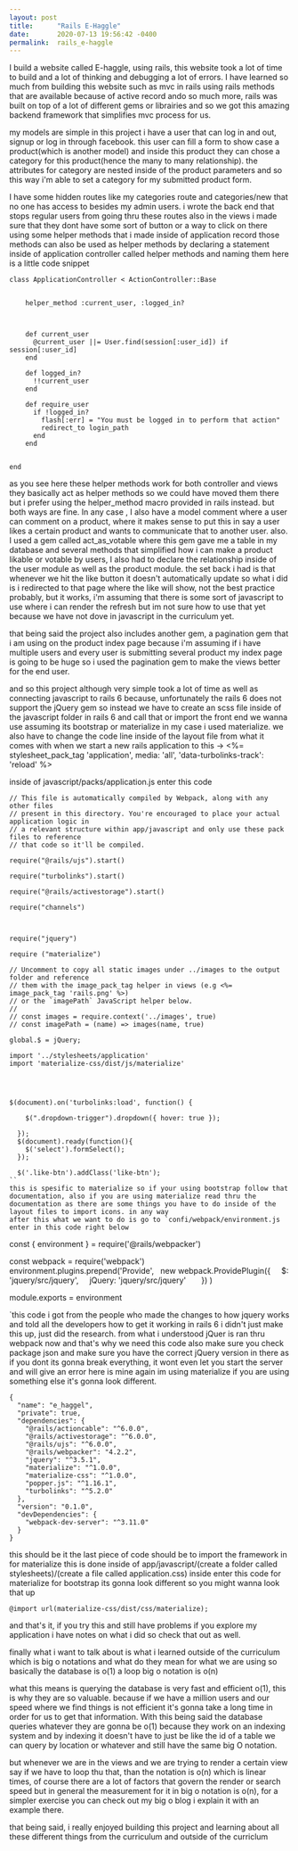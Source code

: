 ```yaml
---
layout: post
title:      "Rails E-Haggle"
date:       2020-07-13 19:56:42 -0400
permalink:  rails_e-haggle
---
```



I build a website called E-haggle, using rails, this website took a lot of time to build and a lot of thinking and debugging a lot of errors. 
I have learned so much from building this website such as mvc in rails using rails methods that are available because of active record ando so much more, rails was built on top of a lot of different gems or librairies and so we got this amazing backend framework that simplifies mvc process for us. 

my models are simple in this project i have a user that can log in and out, signup or log in through facebook. 
this user can fill a form to show case a product(which is another model) and inside this product they can chose a category for this product(hence the many to many relationship). the attributes for category are nested inside of the product parameters and so this way i'm able to set a category for my submitted product form. 

I have some hidden routes like my categories route and categories/new that no one has access to besides my admin users. i wrote the back end that stops regular users from going thru these routes also in the views i made sure that they dont have some sort of button or a way to click on there using some helper methods that i made inside of application record those methods can also be used as helper methods by declaring a statement inside of application controller 
called helper methods and naming them here is a little code snippet 

```
class ApplicationController < ActionController::Base
 

    helper_method :current_user, :logged_in?
   
    

    def current_user
      @current_user ||= User.find(session[:user_id]) if session[:user_id]
    end
  
    def logged_in?
      !!current_user 
    end
  
    def require_user
      if !logged_in?
        flash[:err] = "You must be logged in to perform that action"
        redirect_to login_path
      end
    end
  

end
```
as you see here these helper methods work for both controller and views they basically act as helper methods so we could have moved them there but i prefer using the helper_method macro provided in rails instead. but both ways are fine. In any case , I also have a model comment where a user can comment on a product, where it makes sense to put this in say a user likes a certain product and wants to communicate that to another user. also. I used a gem called act_as_votable where this gem gave me a table in my database and several methods that simplified how i can make a product likable or votable by users, I also had to declare the relationship inside of the user module as well as the product module. the set back i had is that whenever we hit the like button it doesn't automatically update so what i did is i redirected to that page where the like will show, not the best practice probably, but it works, i'm assuming that there is some sort of javascript to use where i can render the refresh but im not sure how to use that yet because we have not dove in javascript in the curriculum yet. 

that being said the project also includes another gem, a pagination gem that i am using on the product index page because i'm assuming if i have multiple users and every user is submitting several product my index page is going to be huge so i used the pagination gem to make the views better for the end user. 

and so this project although very simple took a lot of time as well as connecting javascript to rails 6 because, unfortunately the rails 6 does not support the jQuery gem so instead we have to create an scss file inside of the javascript folder in rails 6 and call that or import the front end we wanna use assuming its bootstrap or materialize in my case i used materialize. we also have to change the code line inside of the layout file from what it comes with when we start a new rails application to this -> <%= stylesheet_pack_tag 'application', media: 'all', 'data-turbolinks-track': 'reload' %>

inside of javascript/packs/application.js enter this code 
```
// This file is automatically compiled by Webpack, along with any other files
// present in this directory. You're encouraged to place your actual application logic in
// a relevant structure within app/javascript and only use these pack files to reference
// that code so it'll be compiled.

require("@rails/ujs").start()

require("turbolinks").start()

require("@rails/activestorage").start()

require("channels")



require("jquery")

require ("materialize")

// Uncomment to copy all static images under ../images to the output folder and reference
// them with the image_pack_tag helper in views (e.g <%= image_pack_tag 'rails.png' %>)
// or the `imagePath` JavaScript helper below.
//
// const images = require.context('../images', true)
// const imagePath = (name) => images(name, true)

global.$ = jQuery;

import '../stylesheets/application'
import 'materialize-css/dist/js/materialize'




$(document).on('turbolinks:load', function() {

    $(".dropdown-trigger").dropdown({ hover: true });
  
  });
  $(document).ready(function(){
    $('select').formSelect();
  });

  $('.like-btn').addClass('like-btn');
``
this is spesific to materialize so if your using bootstrap follow that documentation, also if you are using materialize read thru the documentation as there are some things you have to do inside of the layout files to import icons. in any way 
after this what we want to do is go to `confi/webpack/environment.js enter in this code right below 

```
const { environment } = require('@rails/webpacker')

const webpack = require('webpack')
environment.plugins.prepend('Provide',
  new webpack.ProvidePlugin({
    $: 'jquery/src/jquery',
    jQuery: 'jquery/src/jquery'
   
  })
)

module.exports = environment

`this code i got from the people who made the changes to how jquery works and told all the developers how to get it working in rails 6 i didn't just make this up, just did the research. 
from what i understood jQuer is ran thru webpack now and that's why we need this code also make sure you check package json and make sure you have the correct jQuery version in there as if you dont its gonna break everything, it wont even let you start the server and will give an error here is mine again im using materialize if you are using something else it's gonna look different.

```
{
  "name": "e_haggel",
  "private": true,
  "dependencies": {
    "@rails/actioncable": "^6.0.0",
    "@rails/activestorage": "^6.0.0",
    "@rails/ujs": "^6.0.0",
    "@rails/webpacker": "4.2.2",
    "jquery": "^3.5.1",
    "materialize": "^1.0.0",
    "materialize-css": "^1.0.0",
    "popper.js": "^1.16.1",
    "turbolinks": "^5.2.0"
  },
  "version": "0.1.0",
  "devDependencies": {
    "webpack-dev-server": "^3.11.0"
  }
}

```

this should be it the last piece of code should be to import the framework in for materialize this is done inside of app/javascript/(create a folder called stylesheets)/(create a file called application.css) inside enter this code for materialize for bootstrap its gonna look different so you might wanna look that up  
```
@import url(materialize-css/dist/css/materialize);
```
and that's it, if you try this and still have problems if you explore my application i have notes on what i did so check that out as well. 

finally what i want to talk about is what i learned outside of the curriculum which is big o notations and what do they mean for what we are using so basically the database is o(1) a loop big o notation is o(n) 

what this means is querying the database is very fast and efficient o(1), this is why they are so valuable. because if we have a million users and our speed where we find things is not efficient it's gonna take a long time in order for us to get that information. With this being said the database queries whatever they are gonna be o(1) because they work on an indexing system and by indexing it doesn't have to just be like the id of a table we can query by location or whatever and still have the same big O notation. 

but whenever we are in the views and we are trying to render a certain view say if we have to loop thu that, than the notation is o(n) which is linear times, of course there are a lot of factors that govern the render or search speed but in general the measurement for it in big o notation is o(n), for a simpler exercise you can check out my big o blog i explain it with an example there. 

that being said, i really enjoyed building this project and learning about all these different things from the curriculum and outside of the curriclum 
